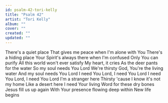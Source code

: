 ```yaml
---
id: psalm-42-tori-kelly
title: "Psalm 42"
artist: "Tori Kelly"
album: ""
cover: ""
created: ""
updated: ""
---
```


There's a quiet place
That gives me peace when I'm alone with You
There's a hiding place
Your Spirit's always there when I'm confused
Only You can purify
All this world won't ever satisfy
My heart, it cries
As the deer pants for the water
So my soul needs You Lord
We're thirsty God, You're the living water
And my soul needs You Lord
I need You Lord, I need You Lord
I need You Lord, I need You Lord
I'm a stranger here
Thirsty 'cause I know it's not my home
Like a desert here
I need Your living Word for these dry bones
Jesus fill us up again
With Your presence flowing deep within
New life begins